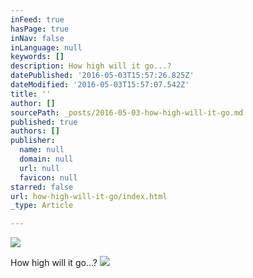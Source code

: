 ```yaml
---
inFeed: true
hasPage: true
inNav: false
inLanguage: null
keywords: []
description: How high will it go...?
datePublished: '2016-05-03T15:57:26.825Z'
dateModified: '2016-05-03T15:57:07.542Z'
title: ''
author: []
sourcePath: _posts/2016-05-03-how-high-will-it-go.md
published: true
authors: []
publisher:
  name: null
  domain: null
  url: null
  favicon: null
starred: false
url: how-high-will-it-go/index.html
_type: Article

---
```

![](https://the-grid-user-content.s3-us-west-2.amazonaws.com/33ef789e-de12-4c4e-9daf-7335667f6d69.jpg)

How high will it go...?
![](https://the-grid-user-content.s3-us-west-2.amazonaws.com/1dd65140-1699-4a90-bd25-39c9154fe691.jpg)
